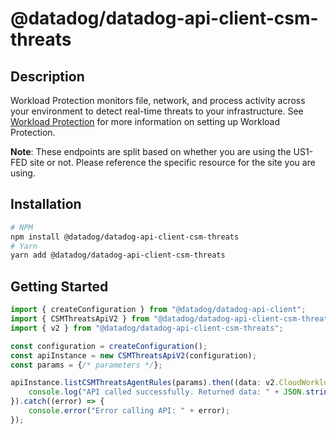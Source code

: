 # @datadog/datadog-api-client-csm-threats

## Description

Workload Protection monitors file, network, and process activity across your environment to detect real-time threats to your infrastructure. See [Workload Protection](https://docs.datadoghq.com/security/workload_protection/) for more information on setting up Workload Protection.

**Note**: These endpoints are split based on whether you are using the US1-FED site or not. Please reference the specific resource for the site you are using.

## Installation

```sh
# NPM
npm install @datadog/datadog-api-client-csm-threats
# Yarn
yarn add @datadog/datadog-api-client-csm-threats
```

## Getting Started
```ts
import { createConfiguration } from "@datadog/datadog-api-client";
import { CSMThreatsApiV2 } from "@datadog/datadog-api-client-csm-threats";
import { v2 } from "@datadog/datadog-api-client-csm-threats";

const configuration = createConfiguration();
const apiInstance = new CSMThreatsApiV2(configuration);
const params = {/* parameters */};

apiInstance.listCSMThreatsAgentRules(params).then((data: v2.CloudWorkloadSecurityAgentRulesListResponse) => {
    console.log("API called successfully. Returned data: " + JSON.stringify(data));
}).catch((error) => {
    console.error("Error calling API: " + error);
});
```